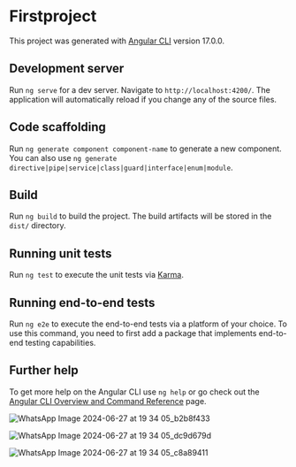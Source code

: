# Firstproject

This project was generated with [Angular CLI](https://github.com/angular/angular-cli) version 17.0.0.

## Development server

Run `ng serve` for a dev server. Navigate to `http://localhost:4200/`. The application will automatically reload if you change any of the source files.

## Code scaffolding

Run `ng generate component component-name` to generate a new component. You can also use `ng generate directive|pipe|service|class|guard|interface|enum|module`.

## Build

Run `ng build` to build the project. The build artifacts will be stored in the `dist/` directory.

## Running unit tests

Run `ng test` to execute the unit tests via [Karma](https://karma-runner.github.io).

## Running end-to-end tests

Run `ng e2e` to execute the end-to-end tests via a platform of your choice. To use this command, you need to first add a package that implements end-to-end testing capabilities.

## Further help

To get more help on the Angular CLI use `ng help` or go check out the [Angular CLI Overview and Command Reference](https://angular.io/cli) page.

![WhatsApp Image 2024-06-27 at 19 34 05_b2b8f433](https://github.com/royvishal9876/schoolproject/assets/173386096/7849b939-ccc4-4b42-81df-da3181c4be7c)

![WhatsApp Image 2024-06-27 at 19 34 05_dc9d679d](https://github.com/royvishal9876/schoolproject/assets/173386096/78f9c799-c0be-44ab-b44b-528c4708505c)

![WhatsApp Image 2024-06-27 at 19 34 05_c8a89411](https://github.com/royvishal9876/schoolproject/assets/173386096/5db0dd54-4503-422d-8d0a-cbbbcbcbc283)


